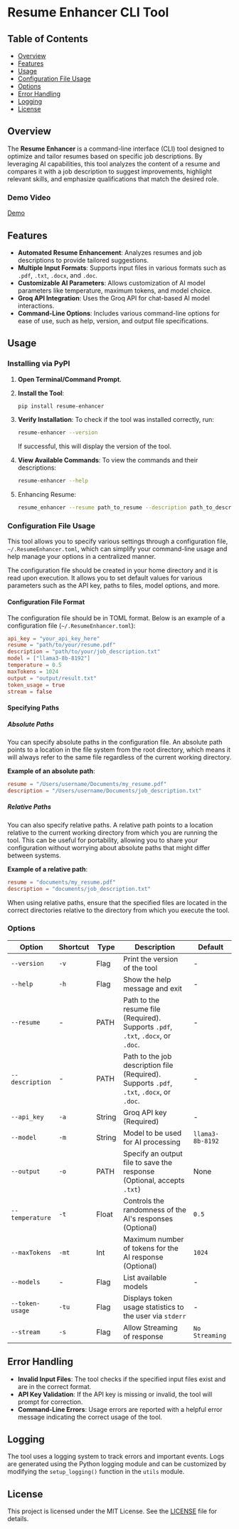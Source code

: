# Resume Enhancer CLI Tool

## Table of Contents

- [Overview](#overview)
- [Features](#features)
- [Usage](#usage)
- [Configuration File Usage](#configuration-file-usage)
- [Options](#options)
- [Error Handling](#error-handling)
- [Logging](#logging)
- [License](#license)

## Overview

The **Resume Enhancer** is a command-line interface (CLI) tool designed to optimize and tailor resumes based on specific job descriptions. By leveraging AI capabilities, this tool analyzes the content of a resume and compares it with a job description to suggest improvements, highlight relevant skills, and emphasize qualifications that match the desired role.

### Demo Video

[Demo](https://youtu.be/W5IWO4vnTKA)

## Features

- **Automated Resume Enhancement**: Analyzes resumes and job descriptions to provide tailored suggestions.
- **Multiple Input Formats**: Supports input files in various formats such as `.pdf`, `.txt`, `.docx`, and `.doc`.
- **Customizable AI Parameters**: Allows customization of AI model parameters like temperature, maximum tokens, and model choice.
- **Groq API Integration**: Uses the Groq API for chat-based AI model interactions.
- **Command-Line Options**: Includes various command-line options for ease of use, such as help, version, and output file specifications.

## Usage

### Installing via PyPI

1. **Open Terminal/Command Prompt**.
2. **Install the Tool**:

   ```bash
   pip install resume-enhancer
   ```

3. **Verify Installation**:
   To check if the tool was installed correctly, run:

   ```bash
   resume-enhancer --version
   ```

   If successful, this will display the version of the tool.

4. **View Available Commands**:
   To view the commands and their descriptions:

   ```bash
   resume-enhancer --help
   ```

5. Enhancing Resume:

   ```bash
   resume_enhancer --resume path_to_resume --description path_to_description --api_key groq_api_key
   ```

### Configuration File Usage

This tool allows you to specify various settings through a configuration file, `~/.ResumeEnhancer.toml`, which can simplify your command-line usage and help manage your options in a centralized manner.

The configuration file should be created in your home directory and it is read upon execution. It allows you to set default values for various parameters such as the API key, paths to files, model options, and more.

#### Configuration File Format

The configuration file should be in TOML format. Below is an example of a configuration file (`~/.ResumeEnhancer.toml`):

```toml
api_key = "your_api_key_here"
resume = "path/to/your/resume.pdf"
description = "path/to/your/job_description.txt"
model = ["llama3-8b-8192"]
temperature = 0.5
maxTokens = 1024
output = "output/result.txt"
token_usage = true
stream = false
```

#### Specifying Paths

##### Absolute Paths

You can specify absolute paths in the configuration file. An absolute path points to a location in the file system from the root directory, which means it will always refer to the same file regardless of the current working directory.

**Example of an absolute path**:

```toml
resume = "/Users/username/Documents/my_resume.pdf"
description = "/Users/username/Documents/job_description.txt"
```

##### Relative Paths

You can also specify relative paths. A relative path points to a location relative to the current working directory from which you are running the tool. This can be useful for portability, allowing you to share your configuration without worrying about absolute paths that might differ between systems.

**Example of a relative path**:

```toml
resume = "documents/my_resume.pdf"
description = "documents/job_description.txt"
```

When using relative paths, ensure that the specified files are located in the correct directories relative to the directory from which you execute the tool.

### Options

| Option          | Shortcut | Type   | Description                                                                               | Default          |
| --------------- | -------- | ------ | ----------------------------------------------------------------------------------------- | ---------------- |
| `--version`     | `-v`     | Flag   | Print the version of the tool                                                             | -                |
| `--help`        | `-h`     | Flag   | Show the help message and exit                                                            | -                |
| `--resume`      | -        | PATH   | Path to the resume file (Required). Supports `.pdf`, `.txt`, `.docx`, or `.doc`.          | -                |
| `--description` | -        | PATH   | Path to the job description file (Required). Supports `.pdf`, `.txt`, `.docx`, or `.doc`. | -                |
| `--api_key`     | `-a`     | String | Groq API key (Required)                                                                   | -                |
| `--model`       | `-m`     | String | Model to be used for AI processing                                                        | `llama3-8b-8192` |
| `--output`      | `-o`     | PATH   | Specify an output file to save the response (Optional, accepts `.txt`)                    | None             |
| `--temperature` | `-t`     | Float  | Controls the randomness of the AI's responses (Optional)                                  | `0.5`            |
| `--maxTokens`   | `-mt`    | Int    | Maximum number of tokens for the AI response (Optional)                                   | `1024`           |
| `--models`      | -        | Flag   | List available models                                                                     | -                |
| `--token-usage` | `-tu`    | Flag   | Displays token usage statistics to the user via `stderr`                                  | -                |
| `--stream`      | `-s`     | Flag   | Allow Streaming of response                                                               | `No Streaming`   |

## Error Handling

- **Invalid Input Files**: The tool checks if the specified input files exist and are in the correct format.
- **API Key Validation**: If the API key is missing or invalid, the tool will prompt for correction.
- **Command-Line Errors**: Usage errors are reported with a helpful error message indicating the correct usage of the tool.

## Logging

The tool uses a logging system to track errors and important events. Logs are generated using the Python logging module and can be customized by modifying the `setup_logging()` function in the `utils` module.

## License

This project is licensed under the MIT License. See the [LICENSE](https://github.com/hpatel292-seneca/ResumeEnhancer/blob/main/LICENSE) file for details.

```

```
